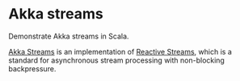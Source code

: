 Akka streams
===============================

Demonstrate Akka streams in Scala.

[Akka Streams](http://doc.akka.io/docs/akka/2.4/scala/stream/index.html) is an implementation of [Reactive Streams](http://www.reactive-streams.org/),
which is a standard for asynchronous stream processing with non-blocking backpressure.




